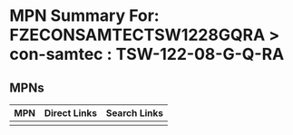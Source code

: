 



# MPN Summary For: FZECONSAMTECTSW1228GQRA > con-samtec : TSW-122-08-G-Q-RA

## MPNs
  

|MPN|Direct Links|Search Links|
| :--- | :--- | :--- |
||||
